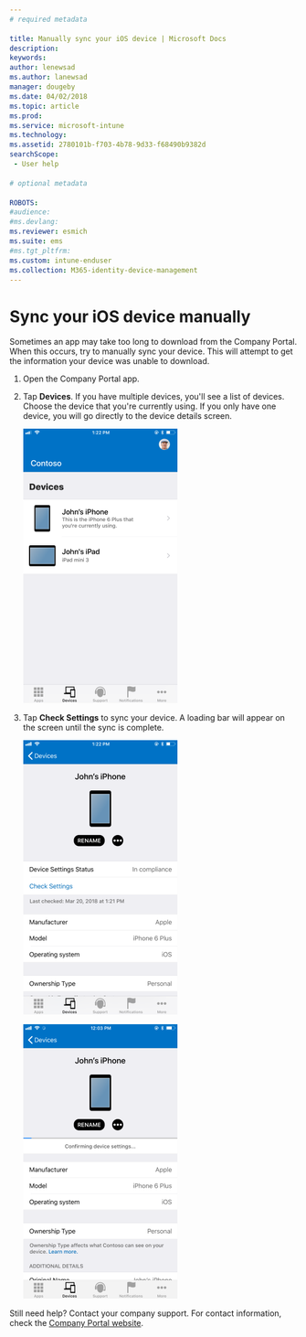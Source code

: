 ```yaml
---
# required metadata

title: Manually sync your iOS device | Microsoft Docs
description:
keywords:
author: lenewsad
ms.author: lanewsad
manager: dougeby
ms.date: 04/02/2018
ms.topic: article
ms.prod:
ms.service: microsoft-intune
ms.technology:
ms.assetid: 2780101b-f703-4b78-9d33-f68490b9382d
searchScope:
 - User help

# optional metadata

ROBOTS:  
#audience:
#ms.devlang:
ms.reviewer: esmich
ms.suite: ems
#ms.tgt_pltfrm:
ms.custom: intune-enduser
ms.collection: M365-identity-device-management
---
```



# Sync your iOS device manually

Sometimes an app may take too long to download from the Company Portal. When this occurs, try to manually sync your device. This will attempt to get the information your device was unable to download.

1. Open the Company Portal app.

2. Tap **Devices**. If you have multiple devices, you'll see a list of devices. Choose the device that you're currently using. If you only have one device, you will go directly to the device details screen.

    ![Screenshot of the Devices screen, showing two devices. The top device has text that says "This is the iPhone 6 Plus that you're currently using."](/intune-user-help/media/ios_sync_1_CP_after_1804.png)

3. Tap **Check Settings** to sync your device. A loading bar will appear on the screen until the sync is complete.

    ![Screenshot of the Device details showing the device's last check-in time and Check Settings link.](/intune-user-help/media/ios_sync_2_CP_after_1804.png)  

   ![Screenshot of the Device details showing the loading bar after the user clicked Check Settings.](/intune-user-help/media/ios_sync_3_CP-after_1804.png)

Still need help? Contact your company support. For contact information, check the [Company Portal website](https://go.microsoft.com/fwlink/?linkid=2010980).

